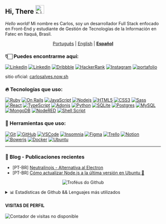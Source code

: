 ## Hi, There <img src="https://user-images.githubusercontent.com/1303154/88677602-1635ba80-d120-11ea-84d8-d263ba5fc3c0.gif" width="28px" alt="hi">
_Hello world!_ Mi nombre es Carlos, soy un desarrollador Full Stack enfocado en Front-End y estudiante de Gestión de Tecnologías de la Información en Fatec en Itaquá, Brasil.

<p align="center">
   <a href="README.md">Português</a> | <a href="README_en.md">English</a> | <a href="README_es.md"><u><b>Español</b></u></a>
</p>

### 👇🏻  Puedes encontrarme aquí:
<a href="https://www.linkedin.com/in/josecarlos98" target="_blank">![Linkedin](https://img.shields.io/badge/-Linkedin-123456?style=for-the-badge&logo=linkedin&logoColor=white)</a>
<a href="https://dev.to/eucarlos" target="_blank">![Linkedin](https://img.shields.io/badge/-Dev.to-123456?style=for-the-badge&logo=dev.to&logoColor=white)</a>
<a href="https://dribbble.com/eucarlos" target="_blank">![Dribbble](https://img.shields.io/badge/-Dribbble-123456?style=for-the-badge&logo=dribbble&logoColor=white)</a>
<a href="https://www.hackerrank.com/carlosalves369m" target="_blank">![HackerRank](https://img.shields.io/badge/-HackerRank-123456?style=for-the-badge&logo=hackerrank&logoColor=white)</a>
<a href="https://www.instagram.com/carlos.alves/" target="_blank">![Instagram](https://img.shields.io/badge/-Instagram-123456?style=for-the-badge&logo=instagram&logoColor=white)</a>
<a href="https://carlosalves.vercel.app/" target="_blank">![portafolio](https://img.shields.io/badge/-Portafolio-123456?style=for-the-badge&logo=vite&logoColor=white)</a>

sitio oficial: [carlosalves.now.sh](https://carlosalves.now.sh/)

### 🔥 Tecnologías que uso:

[![Ruby](https://img.shields.io/badge/-Ruby-690500?style=for-the-badge&logo=ruby&logoColor=white)](https://www.ruby-lang.org/pt/)
[![On Rails](https://img.shields.io/badge/-OnRails-8F0700?style=for-the-badge&logo=rubyonrails&logoColor=white)](https://rubyonrails.org/)
[![JavaScript](https://img.shields.io/badge/-JavaScript-D5BE0B?style=for-the-badge&logo=javascript&logoColor=white)](https://devdocs.io/javascript/)
[![Nodejs](https://img.shields.io/badge/-Nodejs-339933?style=for-the-badge&logo=Node.js&logoColor=white)](https://nodejs.org/)
[![HTML5](https://img.shields.io/badge/-HTML5-E34F26?style=for-the-badge&logo=html5&logoColor=white)](https://www.w3.org/html/)
[![CSS3](https://img.shields.io/badge/-CSS3-1572B6?style=for-the-badge&logo=css3)](https://www.w3.org/Style/CSS/Overview.en.html)
[![Sass](https://img.shields.io/badge/-Sass-CC6699?style=for-the-badge&logo=sass&logoColor=white)](https://sass-lang.com/)
[![React](https://img.shields.io/badge/-React-62BEC1?style=for-the-badge&logo=react&logoColor=white)](https://reactjs.org/)
[![TypeScript](https://img.shields.io/badge/-TypeScript-2f74c3?style=for-the-badge&logo=typescript&logoColor=white)](https://www.typescriptlang.org/)
[![Adonis](https://img.shields.io/badge/-AdonisJS-7E78D2?style=for-the-badge&logo=adonisjs&logoColor=white)](https://adonisjs.com/)
[![Python](https://img.shields.io/badge/-Python-E07F00?style=for-the-badge&logo=python&logoColor=white)](https://www.python.org/)
[![SQLite](https://img.shields.io/badge/-SQLite-003954?style=for-the-badge&logo=sqlite&logoColor=white)](https://sqlite.org/index.html)
[![Postgres](https://img.shields.io/badge/-Postgres-32648d?style=for-the-badge&logo=postgresql&logoColor=white)](https://www.postgresql.org/)
[![MySQL](https://img.shields.io/badge/-MySQL-4479A1?style=for-the-badge&logo=mysql&logoColor=white)](https://www.mysql.com/)
[![MongoDB](https://img.shields.io/badge/-MongoDB-74ad4d?style=for-the-badge&logo=mongodb&logoColor=white)](https://www.mongodb.com/)
[![NodeRED](https://img.shields.io/badge/-NodeRED-8b0002?style=for-the-badge&logo=nodered&logoColor=white)](https://nodered.org/)
[![Shell Script](https://img.shields.io/badge/-Shell_Script-181717?style=for-the-badge&logo=gnu-bash&logoColor=white)](https://www.shellscript.sh/)


### 🦾 Herramientas que uso:
[![Git](https://img.shields.io/badge/-Git-ea4d32?style=for-the-badge&logo=git&logoColor=white)](https://git-scm.com/)
[![GitHub](https://img.shields.io/badge/-GitHub-181717?style=for-the-badge&logo=github)](https://github.com/)
[![VSCode](https://img.shields.io/badge/-VSCode-007ACC?style=for-the-badge&logo=visual-studio-code&logoColor=white)](https://code.visualstudio.com/)
[![Insomnia](https://img.shields.io/badge/-Insomnia-7E78D2?style=for-the-badge&logo=insomnia&logoColor=white)](https://insomnia.rest/)
[![Figma](https://img.shields.io/badge/-Figma-f24e1e?style=for-the-badge&logo=figma&logoColor=white)](https://www.figma.com/)
[![Trello](https://img.shields.io/badge/-Trello-0065ff?style=for-the-badge&logo=trello&logoColor=white)](https://trello.com/)
[![Notion](https://img.shields.io/badge/-Notion-37352f?style=for-the-badge&logo=notion&logoColor=white)](https://notion.so/)
[![Bowerjs](https://img.shields.io/badge/-Bower-ef5734?style=for-the-badge&logo=bower&logoColor=white)](https://bower.io/)
[![Docker](https://img.shields.io/badge/-Docker-007ACC?style=for-the-badge&logo=docker&logoColor=white)](https://docker.com/)
[![Ubuntu](https://img.shields.io/badge/-Ubuntu-ef5734?style=for-the-badge&logo=ubuntu&logoColor=white)](https://ubuntu.com/)


___


### 📕 Blog - Publicaciones recientes
- [PT-BR] [Neutralinojs - Alternativa al Electron](https://dev.to/eucarlos/neutralinojs-alternativa-para-o-electron-41g4)
- [PT-BR] [Cómo actualizar Node.js a la última versión en Ubuntu 🐧](https://dev.to/eucarlos/como-atualizar-o-nodejs-para-a-ultima-versao-no-ubuntu-35f3)

<p align="center">
   <img src="https://github-profile-trophy.vercel.app/?username=eucarlos&theme=dracula&column=6&row=1&margin-w=10" alt="Troféus do Github" />
</p>

<details>
   <summary>📊 Estadísticas de Github && Lenguajes más utilizados</summary>
   <p align="center">
      <img src="https://github-readme-stats.vercel.app/api?username=eucarlos&count_private=true&theme=dracula&show_icons=true&locale=es" alt="EuCarlos" height="150" />
      <img src="https://github-readme-stats.vercel.app/api/top-langs/?username=eucarlos&hide=css,html,javascript,scss,handlebars&langs_count=6&layout=compact&count_private=true&theme=dracula&locale=es" alt="EuCarlos" height="150"/>
   </p>
</details>

#### VISITAS DE PERFIL
<img src="https://visitor-badge.glitch.me/badge?page_id=eucarlos.eucarlos&right_color=red&left_text=Visitantes" alt="Contador de visitas no disponible">